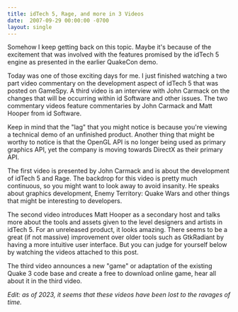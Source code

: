 ```yaml
---
title: idTech 5, Rage, and more in 3 Videos
date:  2007-09-29 00:00:00 -0700
layout: single
---
```


Somehow I keep getting back on this topic. Maybe it's because of the excitement that was involved with the features promised by the idTech 5 engine as presented in the earlier QuakeCon demo.

Today was one of those exciting days for me. I just finished watching a two part video commentary on the development aspect of idTech 5 that was posted on GameSpy. A third video is an interview with John Carmack on the changes that will be occurring within id Software and other issues. The two commentary videos feature commentaries by John Carmack and Matt Hooper from id Software.

Keep in mind that the "lag" that you might notice is because you're viewing a technical demo of an unfinished product. Another thing that might be worthy to notice is that the OpenGL API is no longer being used as primary graphics API, yet the company is moving towards DirectX as their primary API.

The first video is presented by John Carmack and is about the development of idTech 5 and Rage. The backdrop for this video is pretty much continuous, so you might want to look away to avoid insanity. He speaks about graphics development, Enemy Territory: Quake Wars and other things that might be interesting to developers.

The second video introduces Matt Hooper as a secondary host and talks more about the tools and assets given to the level designers and artists in idTech 5. For an unreleased product, it looks amazing. There seems to be a great (if not massive) improvement over older tools such as GtkRadiant by having a more intuitive user interface. But you can judge for yourself below by watching the videos attached to this post.

The third video announces a new "game" or adaptation of the existing Quake 3 code base and create a free to download online game, hear all about it in the third video.

*Edit: as of 2023, it seems that these videos have been lost to the ravages of time.*
